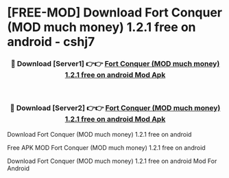 # [FREE-MOD] Download Fort Conquer (MOD much money) 1.2.1 free on android - cshj7


<div align="center">
<h3>🔴 Download [Server1] 👉👉 <a href="https://apk-comot.site?title=Fort_Conquer_(MOD_much_money)_1.2.1_free_on_android">Fort Conquer (MOD much money) 1.2.1 free on android Mod Apk</a></h3><br>

<h3>🔴 Download [Server2] 👉👉 <a href="https://apk-comot.site?title=Fort_Conquer_(MOD_much_money)_1.2.1_free_on_android">Fort Conquer (MOD much money) 1.2.1 free on android Mod Apk</a></h3>
</div>



Download Fort Conquer (MOD much money) 1.2.1 free on android 

Free APK MOD Fort Conquer (MOD much money) 1.2.1 free on android 

Download Fort Conquer (MOD much money) 1.2.1 free on android Mod For Android
